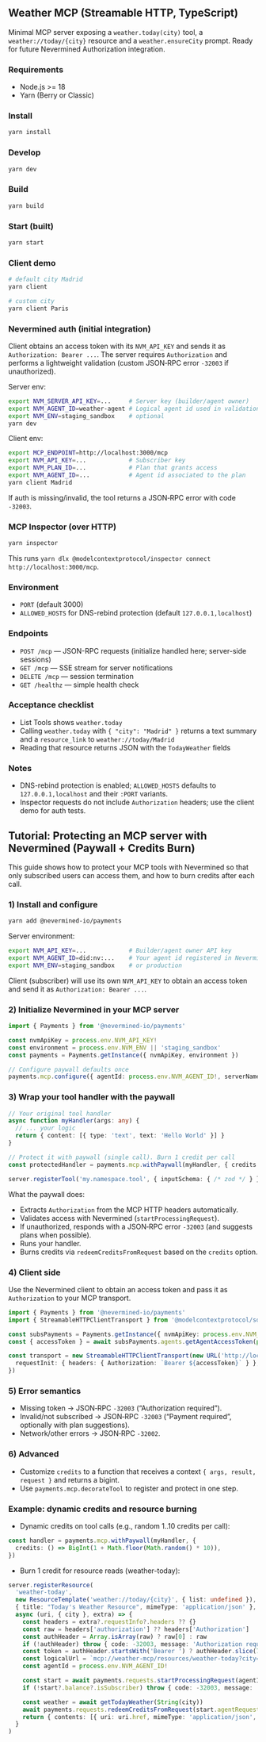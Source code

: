 ## Weather MCP (Streamable HTTP, TypeScript)

Minimal MCP server exposing a `weather.today(city)` tool, a `weather://today/{city}` resource and a `weather.ensureCity` prompt. Ready for future Nevermined Authorization integration.

### Requirements

- Node.js >= 18
- Yarn (Berry or Classic)

### Install

```bash
yarn install
```

### Develop

```bash
yarn dev
```

### Build

```bash
yarn build
```

### Start (built)

```bash
yarn start
```

### Client demo

```bash
# default city Madrid
yarn client

# custom city
yarn client Paris
```

### Nevermined auth (initial integration)

Client obtains an access token with its `NVM_API_KEY` and sends it as `Authorization: Bearer ...`. The server requires `Authorization` and performs a lightweight validation (custom JSON‑RPC error `-32003` if unauthorized).

Server env:

```bash
export NVM_SERVER_API_KEY=...     # Server key (builder/agent owner)
export NVM_AGENT_ID=weather-agent # Logical agent id used in validation (or your real ID)
export NVM_ENV=staging_sandbox    # optional
yarn dev
```

Client env:

```bash
export MCP_ENDPOINT=http://localhost:3000/mcp
export NVM_API_KEY=...            # Subscriber key
export NVM_PLAN_ID=...            # Plan that grants access
export NVM_AGENT_ID=...           # Agent id associated to the plan
yarn client Madrid
```

If auth is missing/invalid, the tool returns a JSON‑RPC error with code `-32003`.

### MCP Inspector (over HTTP)

```bash
yarn inspector
```

This runs `yarn dlx @modelcontextprotocol/inspector connect http://localhost:3000/mcp`.

### Environment

- `PORT` (default 3000)
- `ALLOWED_HOSTS` for DNS-rebind protection (default `127.0.0.1,localhost`)

### Endpoints

- `POST /mcp` — JSON-RPC requests (initialize handled here; server-side sessions)
- `GET /mcp` — SSE stream for server notifications
- `DELETE /mcp` — session termination
- `GET /healthz` — simple health check

### Acceptance checklist

- List Tools shows `weather.today`
- Calling `weather.today` with `{ "city": "Madrid" }` returns a text summary and a `resource_link` to `weather://today/Madrid`
- Reading that resource returns JSON with the `TodayWeather` fields

### Notes

- DNS-rebind protection is enabled; `ALLOWED_HOSTS` defaults to `127.0.0.1,localhost` and their `:PORT` variants.
- Inspector requests do not include `Authorization` headers; use the client demo for auth tests.

## Tutorial: Protecting an MCP server with Nevermined (Paywall + Credits Burn)

This guide shows how to protect your MCP tools with Nevermined so that only subscribed users can access them, and how to burn credits after each call.

### 1) Install and configure

```bash
yarn add @nevermined-io/payments
```

Server environment:

```bash
export NVM_API_KEY=...            # Builder/agent owner API key
export NVM_AGENT_ID=did:nv:...    # Your agent id registered in Nevermined
export NVM_ENV=staging_sandbox    # or production
```

Client (subscriber) will use its own `NVM_API_KEY` to obtain an access token and send it as `Authorization: Bearer ...`.

### 2) Initialize Nevermined in your MCP server

```ts
import { Payments } from '@nevermined-io/payments'

const nvmApiKey = process.env.NVM_API_KEY!
const environment = process.env.NVM_ENV || 'staging_sandbox'
const payments = Payments.getInstance({ nvmApiKey, environment })

// Configure paywall defaults once
payments.mcp.configure({ agentId: process.env.NVM_AGENT_ID!, serverName: 'my-mcp' })
```

### 3) Wrap your tool handler with the paywall

```ts
// Your original tool handler
async function myHandler(args: any) {
  // ... your logic
  return { content: [{ type: 'text', text: 'Hello World' }] }
}

// Protect it with paywall (single call). Burn 1 credit per call
const protectedHandler = payments.mcp.withPaywall(myHandler, { credits: 1n })

server.registerTool('my.namespace.tool', { inputSchema: { /* zod */ } }, protectedHandler)
```

What the paywall does:

- Extracts `Authorization` from the MCP HTTP headers automatically.
- Validates access with Nevermined (`startProcessingRequest`).
- If unauthorized, responds with a JSON‑RPC error `-32003` (and suggests plans when possible).
- Runs your handler.
- Burns credits via `redeemCreditsFromRequest` based on the `credits` option.

### 4) Client side

Use the Nevermined client to obtain an access token and pass it as `Authorization` to your MCP transport.

```ts
import { Payments } from '@nevermined-io/payments'
import { StreamableHTTPClientTransport } from '@modelcontextprotocol/sdk/client/streamableHttp.js'

const subsPayments = Payments.getInstance({ nvmApiKey: process.env.NVM_API_KEY!, environment: 'staging_sandbox' })
const { accessToken } = await subsPayments.agents.getAgentAccessToken(process.env.NVM_PLAN_ID!, process.env.NVM_AGENT_ID!)

const transport = new StreamableHTTPClientTransport(new URL('http://localhost:3000/mcp'), {
  requestInit: { headers: { Authorization: `Bearer ${accessToken}` } },
})
```

### 5) Error semantics

- Missing token → JSON‑RPC `-32003` (“Authorization required”).
- Invalid/not subscribed → JSON‑RPC `-32003` (“Payment required”, optionally with plan suggestions).
- Network/other errors → JSON‑RPC `-32002`.

### 6) Advanced

- Customize `credits` to a function that receives a context `{ args, result, request }` and returns a bigint.
- Use `payments.mcp.decorateTool` to register and protect in one step.

### Example: dynamic credits and resource burning

- Dynamic credits on tool calls (e.g., random 1..10 credits per call):

```ts
const handler = payments.mcp.withPaywall(myHandler, {
  credits: () => BigInt(1 + Math.floor(Math.random() * 10)),
})
```

- Burn 1 credit for resource reads (weather-today):

```ts
server.registerResource(
  'weather-today',
  new ResourceTemplate('weather://today/{city}', { list: undefined }),
  { title: "Today's Weather Resource", mimeType: 'application/json' },
  async (uri, { city }, extra) => {
    const headers = extra?.requestInfo?.headers ?? {}
    const raw = headers['authorization'] ?? headers['Authorization']
    const authHeader = Array.isArray(raw) ? raw[0] : raw
    if (!authHeader) throw { code: -32003, message: 'Authorization required' }
    const token = authHeader.startsWith('Bearer ') ? authHeader.slice(7).trim() : authHeader
    const logicalUrl = `mcp://weather-mcp/resources/weather-today?city=${encodeURIComponent(String(city))}`
    const agentId = process.env.NVM_AGENT_ID!

    const start = await payments.requests.startProcessingRequest(agentId, token, logicalUrl, 'GET')
    if (!start?.balance?.isSubscriber) throw { code: -32003, message: 'Payment required' }

    const weather = await getTodayWeather(String(city))
    await payments.requests.redeemCreditsFromRequest(start.agentRequestId, token, 1n)
    return { contents: [{ uri: uri.href, mimeType: 'application/json', text: JSON.stringify(weather) }] }
  }
)
```


